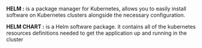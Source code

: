 **HELM :** is a package manager for Kubernetes, allows you to easily install software on Kubernetes clusters alongside the necessary configuration.

**HELM CHART :** is a Helm software package. it contains all of the kubernetes resources definitions needed to get the application up and running in the cluster